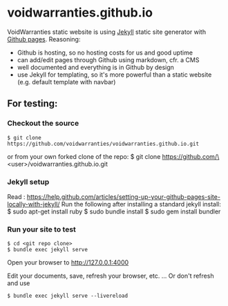 # voidwarranties.github.io
VoidWarranties static website is using [Jekyll](https://jekyllrb.com/) static site generator with [Github pages](https://pages.github.com). Reasoning:
* Github is hosting, so no hosting costs for us and good uptime
* can add/edit pages through Github using markdown, cfr. a CMS
* well documented and everything is in Github by design
* use Jekyll for templating, so it's more powerful than a static website (e.g. default template with navbar)


## For testing:
### Checkout the source
	$ git clone https://github.com/voidwarranties/voidwarranties.github.io.git
or from your own forked clone of the repo:
	$ git clone https://github.com/\<user\>/voidwarranties.github.io.git

### Jekyll setup
Read : https://help.github.com/articles/setting-up-your-github-pages-site-locally-with-jekyll/
Run the following after installing a standard jekyll install:
	$ sudo apt-get install ruby
	$ sudo bundle install
	$ sudo gem install bundler

### Run your site to test
	$ cd <git repo clone>
	$ bundle exec jekyll serve
Open your browser to http://127.0.0.1:4000

Edit your documents, save, refresh your browser, etc. ... Or don't refresh and use

	$ bundle exec jekyll serve --livereload

